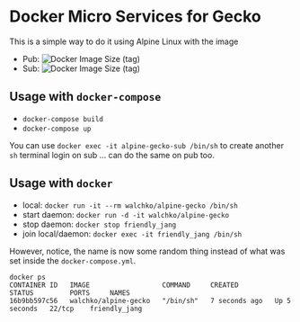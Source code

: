 # Docker Micro Services for Gecko

This is a simple way to do it using Alpine Linux with the image

- Pub: ![Docker Image Size (tag)](https://img.shields.io/docker/image-size/walchko/alpine-gecko-pub/latest)
- Sub: ![Docker Image Size (tag)](https://img.shields.io/docker/image-size/walchko/alpine-gecko-sub/latest)

## Usage with `docker-compose`

- `docker-compose build`
- `docker-compose up`

You can use `docker exec -it alpine-gecko-sub /bin/sh` to create
another `sh` terminal login on sub ... can do the same on pub too.

## Usage with `docker`

- local: `docker run -it --rm walchko/alpine-gecko /bin/sh`
- start daemon: `docker run -d -it walchko/alpine-gecko`
- stop daemon: `docker stop friendly_jang`
- join local/daemon: `docker exec -it friendly_jang /bin/sh`

However, notice, the name is now some random thing instead of what
was set inside the `docker-compose.yml`.

```
docker ps
CONTAINER ID   IMAGE                  COMMAND     CREATED         STATUS         PORTS     NAMES
16b9bb597c56   walchko/alpine-gecko   "/bin/sh"   7 seconds ago   Up 5 seconds   22/tcp    friendly_jang
```
